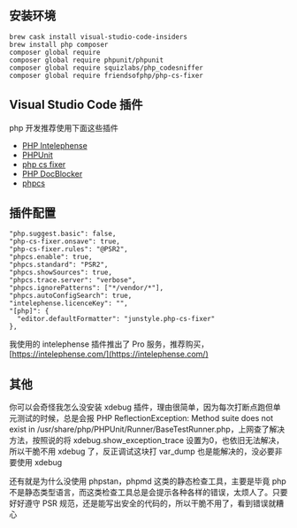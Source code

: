 ## 安装环境

```shell
brew cask install visual-studio-code-insiders
brew install php composer
composer global require
composer global require phpunit/phpunit 
composer global require squizlabs/php_codesniffer 
composer global require friendsofphp/php-cs-fixer 
```

## Visual Studio Code 插件

php 开发推荐使用下面这些插件

- [PHP Intelephense](https://marketplace.visualstudio.com/items?itemName=bmewburn.vscode-intelephense-client)
- [PHPUnit](https://marketplace.visualstudio.com/items?itemName=emallin.phpunit)
- [php cs fixer](https://marketplace.visualstudio.com/items?itemName=junstyle.php-cs-fixer)
- [PHP DocBlocker](https://marketplace.visualstudio.com/items?itemName=neilbrayfield.php-docblocker)
- [phpcs](https://marketplace.visualstudio.com/items?itemName=ikappas.phpcs)

## 插件配置

```
"php.suggest.basic": false,
"php-cs-fixer.onsave": true,
"php-cs-fixer.rules": "@PSR2",
"phpcs.enable": true,
"phpcs.standard": "PSR2",
"phpcs.showSources": true,
"phpcs.trace.server": "verbose",
"phpcs.ignorePatterns": ["*/vendor/*"],
"phpcs.autoConfigSearch": true,
"intelephense.licenceKey": "",
"[php]": {
  "editor.defaultFormatter": "junstyle.php-cs-fixer"
},
```

我使用的 intelephense 插件推出了 Pro 服务，推荐购买，[https://intelephense.com/](https://intelephense.com/)

## 其他

你可以会奇怪我怎么没安装 xdebug 插件，理由很简单，因为每次打断点跑但单元测试的时候，总是会报 PHP ReflectionException: Method suite does not exist in /usr/share/php/PHPUnit/Runner/BaseTestRunner.php，上网查了解决方法，按照说的将 xdebug.show_exception_trace 设置为0，也依旧无法解决，所以干脆不用 xdebug 了，反正调试这块打 var_dump 也是能解决的，没必要非要使用 xdebug

还有就是为什么没使用 phpstan，phpmd 这类的静态检查工具，主要是毕竟 php 不是静态类型语言，而这类检查工具总是会提示各种各样的错误，太烦人了。只要好好遵守 PSR 规范，还是能写出安全的代码的，所以干脆不用了，看到错误就糟心
